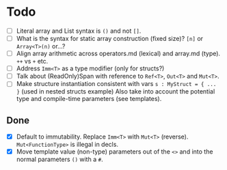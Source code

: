# Todo

- [ ] Literal array and List syntax is `()` and not `[]`.
- [ ] What is the syntax for static array construction (fixed size)? `[n]` or `Array<T>(n)` or...?
- [ ] Align array arithmetic across operators.md (lexical) and array.md (type). `++` vs `+` etc.
- [ ] Address `Imm<T>` as a type modifier (only for structs?)
- [ ] Talk about (ReadOnly)Span<T> with reference to `Ref<T>`, `Out<T>` and `Mut<T>`.
- [ ] Make structure instantiation consistent with vars `s : MyStruct = { ... }` (used in nested structs example) Also take into account the potential type and compile-time parameters (see templates).

## Done

- [x] Default to immutability. Replace `Imm<T>` with `Mut<T>` (reverse). `Mut<FunctionType>` is illegal in decls.
- [x] Move template value (non-type) parameters out of the `<>` and into the normal parameters `()` with a `#`.
